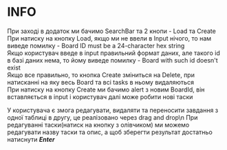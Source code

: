 # INFO
При заході в додаток ми бачимо SearchBar та 2 кнопи - Load та Create\
При натиску на кнопку Load, якщо ми не ввели в Input нічого, то нам виведе помилку - Board ID must be a 24-character hex string\
Якщо користувач введе в input правильний формат даних, але такого id в базі даних нема, то йому виведе помилку - Board with such id doesn't exist\
Якщо все правильно, то кнопка Create зміниться на Delete, при натисканні на яку весь Board та всі tasks в ньому видаляються\
При натиску на кнопку Create ми бачимо alert з новим BoardId, він вставляється в input і користувач далі може робити нові таски

У користувача є змога редагувати, видаляти та переносити завдання з одної таблиці в другу, це реалізовано через drag and drop\n
При редагуванні таски(натиск на кнопку з олівчиком) ми можемо редагувати назву таски та опис, а щоб зберегти результат достатньо натиснути ***Enter***

